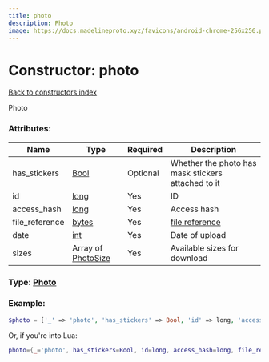```yaml
---
title: photo
description: Photo
image: https://docs.madelineproto.xyz/favicons/android-chrome-256x256.png
---
```

# Constructor: photo  
[Back to constructors index](index.md)



Photo

### Attributes:

| Name     |    Type       | Required | Description |
|----------|---------------|----------|-------------|
|has\_stickers|[Bool](../types/Bool.md) | Optional|Whether the photo has mask stickers attached to it|
|id|[long](../types/long.md) | Yes|ID|
|access\_hash|[long](../types/long.md) | Yes|Access hash|
|file\_reference|[bytes](../types/bytes.md) | Yes|[file reference](https://core.telegram.org/api/file_reference)|
|date|[int](../types/int.md) | Yes|Date of upload|
|sizes|Array of [PhotoSize](../types/PhotoSize.md) | Yes|Available sizes for download|



### Type: [Photo](../types/Photo.md)


### Example:

```php
$photo = ['_' => 'photo', 'has_stickers' => Bool, 'id' => long, 'access_hash' => long, 'file_reference' => 'bytes', 'date' => int, 'sizes' => [PhotoSize, PhotoSize]];
```  


Or, if you're into Lua:

```lua
photo={_='photo', has_stickers=Bool, id=long, access_hash=long, file_reference='bytes', date=int, sizes={PhotoSize}}

```


